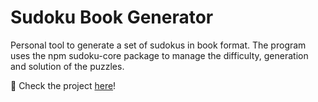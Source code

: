 # Sudoku Book Generator

Personal tool to generate a set of sudokus in book format. The program uses the npm sudoku-core package to manage the difficulty, generation and solution of the puzzles.

🎯 Check the project [here](https://saacostam.github.io/sudoku-book-generator/)!
